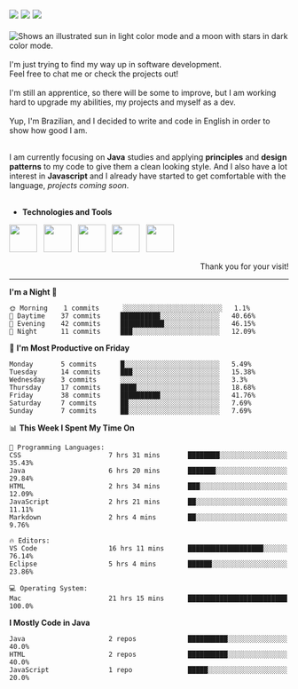 <!-- Social Media -->
[<img src="https://img.shields.io/badge/linkedin-%230077B5.svg?style=for-the-badge&logo=linkedin&logoColor=white" heigth="auto" width="auto">](https://www.linkedin.com/in/lucaspinarj/)
[<img src="https://img.shields.io/badge/WhatsApp-25D366?style=for-the-badge&logo=whatsapp&logoColor=white" heigth="auto" width="auto">](https://wa.me/5521970362496?text=Hi,%20Lucas!)
[<img src="https://img.shields.io/badge/Skype-%2300AFF0.svg?style=for-the-badge&logo=Skype&logoColor=white" heigth="auto" width="auto">](https://join.skype.com/invite/klGAaRZtfkEh)
---
<picture>
  <source media="(prefers-color-scheme: dark)" srcset="https://readme-typing-svg.herokuapp.com?size=16&duration=2000&color=C8D0D8&background=FFFFFF00&vCenter=true&width=160&height=30&lines=Hello+there!+%F0%9F%91%8B%F0%9F%8F%BC">
  <source media="(prefers-color-scheme: light)" srcset="https://readme-typing-svg.herokuapp.com?size=16&duration=2000&color=000000&background=FFFFFF00&vCenter=true&width=160&height=30&lines=Hello+there!+%F0%9F%91%8B%F0%9F%8F%BC">
  <img alt="Shows an illustrated sun in light color mode and a moon with stars in dark color mode." src="https://user-images.githubusercontent.com/25423296/163456779-a8556205-d0a5-45e2-ac17-42d089e3c3f8.png">
</picture> <br><br>
I'm just trying to find my way up in software development. <br>
Feel free to chat me or check the projects out!
<br><br>
I'm still an apprentice, so there will be some to improve, but I am working hard to upgrade my abilities, my projects and myself as a dev.
<br><br>
Yup, I'm Brazilian, and I decided to write and code in English in order to show how good I am.
<br><br>

I am currently focusing on **Java** studies and applying **principles** and **design patterns** to my code to give them a clean looking style. And I also have a lot interest in **Javascript** and I already have started to get comfortable with the language, _projects coming soon_. 
<br><br>

* **Technologies and Tools** <br>
<!-- Technologies and Tools -->
<p>
<img src="https://cdn.jsdelivr.net/gh/devicons/devicon/icons/html5/html5-original.svg" heigth="50" width="50"/> &nbsp;
<img src="https://cdn.jsdelivr.net/gh/devicons/devicon/icons/javascript/javascript-original.svg" heigth="50" width="50"/> &nbsp;
<img src="https://cdn.jsdelivr.net/gh/devicons/devicon/icons/java/java-original.svg" heigth="50" width="50"/> &nbsp;
<img src="https://cdn.jsdelivr.net/gh/devicons/devicon/icons/postgresql/postgresql-original.svg" heigth="50" width="50"/> &nbsp;
<img src="https://cdn.jsdelivr.net/gh/devicons/devicon/icons/git/git-original.svg" heigth="50" width="50"/> &nbsp;
</p>
<p align="right">
Thank you for your visit!
</p>

---

<!--START_SECTION:waka-->
**I'm a Night 🦉** 

```text
🌞 Morning    1 commits      ░░░░░░░░░░░░░░░░░░░░░░░░░   1.1% 
🌆 Daytime    37 commits     ██████████░░░░░░░░░░░░░░░   40.66% 
🌃 Evening    42 commits     ███████████░░░░░░░░░░░░░░   46.15% 
🌙 Night      11 commits     ███░░░░░░░░░░░░░░░░░░░░░░   12.09%

```
📅 **I'm Most Productive on Friday** 

```text
Monday       5 commits      █░░░░░░░░░░░░░░░░░░░░░░░░   5.49% 
Tuesday      14 commits     ███░░░░░░░░░░░░░░░░░░░░░░   15.38% 
Wednesday    3 commits      ░░░░░░░░░░░░░░░░░░░░░░░░░   3.3% 
Thursday     17 commits     ████░░░░░░░░░░░░░░░░░░░░░   18.68% 
Friday       38 commits     ██████████░░░░░░░░░░░░░░░   41.76% 
Saturday     7 commits      ██░░░░░░░░░░░░░░░░░░░░░░░   7.69% 
Sunday       7 commits      ██░░░░░░░░░░░░░░░░░░░░░░░   7.69%

```


📊 **This Week I Spent My Time On** 

```text
💬 Programming Languages: 
CSS                      7 hrs 31 mins       ████████░░░░░░░░░░░░░░░░░   35.43% 
Java                     6 hrs 20 mins       ███████░░░░░░░░░░░░░░░░░░   29.84% 
HTML                     2 hrs 34 mins       ███░░░░░░░░░░░░░░░░░░░░░░   12.09% 
JavaScript               2 hrs 21 mins       ██░░░░░░░░░░░░░░░░░░░░░░░   11.11% 
Markdown                 2 hrs 4 mins        ██░░░░░░░░░░░░░░░░░░░░░░░   9.76%

🔥 Editors: 
VS Code                  16 hrs 11 mins      ███████████████████░░░░░░   76.14% 
Eclipse                  5 hrs 4 mins        ██████░░░░░░░░░░░░░░░░░░░   23.86%

💻 Operating System: 
Mac                      21 hrs 15 mins      █████████████████████████   100.0%

```

**I Mostly Code in Java** 

```text
Java                     2 repos             ██████████░░░░░░░░░░░░░░░   40.0% 
HTML                     2 repos             ██████████░░░░░░░░░░░░░░░   40.0% 
JavaScript               1 repo              █████░░░░░░░░░░░░░░░░░░░░   20.0%

```



<!--END_SECTION:waka-->
